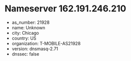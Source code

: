 # Nameserver 162.191.246.210

* as_number: 21928
* name: Unknown
* city: Chicago
* country: US
* organization: T-MOBILE-AS21928
* version: dnsmasq-2.71
* dnssec: false
